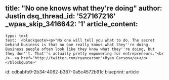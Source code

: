 title: "No one knows what they're doing"
author: Justin
dsq_thread_id: '527167216'
_wpas_skip_3416642: '1'
article_content:
  -
    type: text
    text: '<blockquote><p>"No one will tell you what to do. The secret behind business is that no one really knows what they''re doing. Business people often look like they know what they''re doing, but they don''t. That''s actually pretty empowering for entrepreneurs."<br />- <a href="http://twitter.com/ryancarson">Ryan Carson</a></p></blockquote>'
id: cdbabfb9-2b34-4062-b387-0a5c4572b91c
blueprint: article
